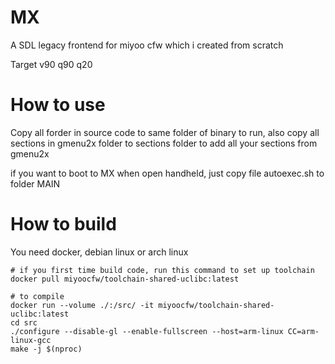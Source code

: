 
# MX

A SDL legacy frontend for miyoo cfw which i created from scratch

Target v90 q90 q20

# How to use

Copy all forder in source code to same folder of binary to run, also copy all sections in gmenu2x folder to sections folder to add all your sections from gmenu2x

if you want to boot to MX when open handheld, just copy file autoexec.sh to folder MAIN

# How to build
You need docker, debian linux or arch linux
~~~
# if you first time build code, run this command to set up toolchain
docker pull miyoocfw/toolchain-shared-uclibc:latest

# to compile
docker run --volume ./:/src/ -it miyoocfw/toolchain-shared-uclibc:latest
cd src
./configure --disable-gl --enable-fullscreen --host=arm-linux CC=arm-linux-gcc
make -j $(nproc)
~~~
